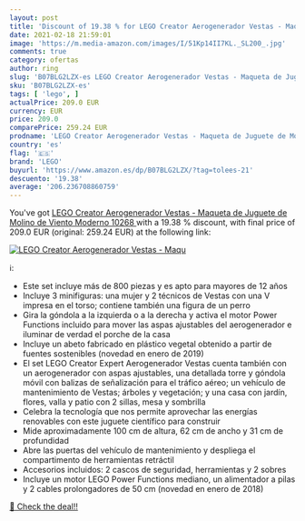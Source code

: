 ```yaml
---
layout: post
title: 'Discount of 19.38 % for LEGO Creator Aerogenerador Vestas - Maqu'
date: 2021-02-18 21:59:01
image: 'https://m.media-amazon.com/images/I/51Kp14II7KL._SL200_.jpg'
comments: true
category: ofertas
author: ring
slug: 'B07BLG2LZX-es LEGO Creator Aerogenerador Vestas - Maqueta de Juguete de...'
sku: 'B07BLG2LZX-es'
tags: [ 'lego', ]
actualPrice: 209.0 EUR
currency: EUR
price: 209.0
comparePrice: 259.24 EUR
prodname: 'LEGO Creator Aerogenerador Vestas - Maqueta de Juguete de Molino de Viento Moderno  10268 '
country: 'es'
flag: '🇪🇸'
brand: 'LEGO'
buyurl: 'https://www.amazon.es/dp/B07BLG2LZX/?tag=tolees-21'
descuento: '19.38'
average: '206.236708860759'
---
```


You've got [LEGO Creator Aerogenerador Vestas - Maqueta de Juguete de Molino de Viento Moderno  10268 ](https://www.amazon.es/dp/B07BLG2LZX/?tag=tolees-21) with a  19.38 % discount, with final price of 209.0 EUR (original: 259.24 EUR) at the following link:

[![LEGO Creator Aerogenerador Vestas - Maqu](https://m.media-amazon.com/images/I/51Kp14II7KL._SL200_.jpg)](https://www.amazon.es/dp/B07BLG2LZX/?tag=tolees-21)

ℹ️:

- Este set incluye más de 800 piezas y es apto para mayores de 12 años
- Incluye 3 minifiguras: una mujer y 2 técnicos de Vestas con una V impresa en el torso; contiene también una figura de un perro
- Gira la góndola a la izquierda o a la derecha y activa el motor Power Functions incluido para mover las aspas ajustables del aerogenerador e iluminar de verdad el porche de la casa
- Incluye un abeto fabricado en plástico vegetal obtenido a partir de fuentes sostenibles (novedad en enero de 2019)
- El set LEGO Creator Expert Aerogenerador Vestas cuenta también con un aerogenerador con aspas ajustables, una detallada torre y góndola móvil con balizas de señalización para el tráfico aéreo; un vehículo de mantenimiento de Vestas; árboles y vegetación; y una casa con jardín, flores, valla y patio con 2 sillas, mesa y sombrilla
- Celebra la tecnología que nos permite aprovechar las energías renovables con este juguete científico para construir
- Mide aproximadamente 100 cm de altura, 62 cm de ancho y 31 cm de profundidad
- Abre las puertas del vehículo de mantenimiento y despliega el compartimento de herramientas retráctil
- Accesorios incluidos: 2 cascos de seguridad, herramientas y 2 sobres
- Incluye un motor LEGO Power Functions mediano, un alimentador a pilas y 2 cables prolongadores de 50 cm (novedad en enero de 2018)

[🛒 Check the deal!!](https://www.amazon.es/dp/B07BLG2LZX/?tag=tolees-21)
